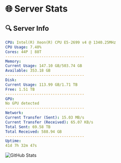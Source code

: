 # 🌐 Server Stats
## 🔍 Server Info
```yaml
CPU: Intel(R) Xeon(R) CPU E5-2699 v4 @ 1340.25MHz
CPU Usage: 7.40%
Cores: 44P | 88T
-----------------------------------
Memory:
Current Usage: 147.10 GB/503.74 GB
Available: 353.18 GB
-----------------------------------
Disk:
Current Usage: 113.99 GB/1.71 TB
Free: 1.51 TB
-----------------------------------
GPU:
No GPU detected
-----------------------------------
Network:
Current Transfer (Sent): 15.03 MB/s
Current Transfer (Received): 65.07 KB/s
Total Sent: 69.58 TB
Total Received: 588.94 GB
-----------------------------------
Uptime:
41d 7h 32m 47s
```
![GitHub Stats](https://img.shields.io/badge/Updated-2025-04-18_04:55:36-blue)